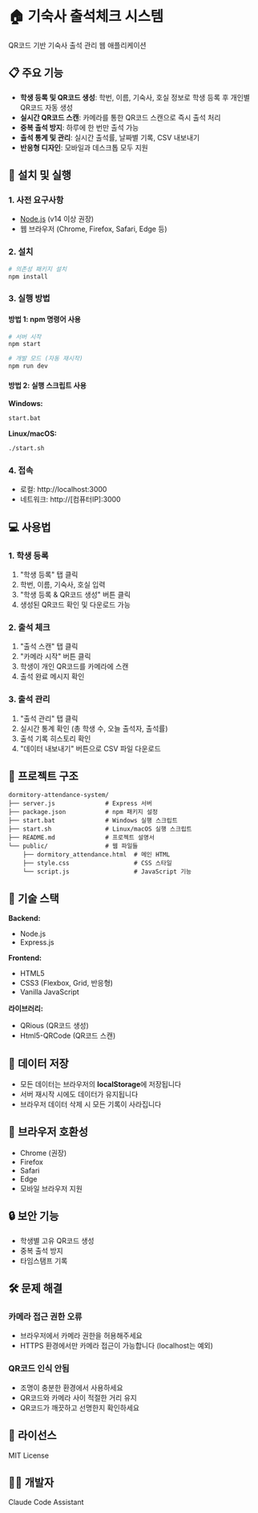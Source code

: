 # 🏠 기숙사 출석체크 시스템

QR코드 기반 기숙사 출석 관리 웹 애플리케이션

## 📋 주요 기능

- **학생 등록 및 QR코드 생성**: 학번, 이름, 기숙사, 호실 정보로 학생 등록 후 개인별 QR코드 자동 생성
- **실시간 QR코드 스캔**: 카메라를 통한 QR코드 스캔으로 즉시 출석 처리
- **중복 출석 방지**: 하루에 한 번만 출석 가능
- **출석 통계 및 관리**: 실시간 출석률, 날짜별 기록, CSV 내보내기
- **반응형 디자인**: 모바일과 데스크톱 모두 지원

## 🚀 설치 및 실행

### 1. 사전 요구사항
- [Node.js](https://nodejs.org/) (v14 이상 권장)
- 웹 브라우저 (Chrome, Firefox, Safari, Edge 등)

### 2. 설치
```bash
# 의존성 패키지 설치
npm install
```

### 3. 실행 방법

#### 방법 1: npm 명령어 사용
```bash
# 서버 시작
npm start

# 개발 모드 (자동 재시작)
npm run dev
```

#### 방법 2: 실행 스크립트 사용
**Windows:**
```bash
start.bat
```

**Linux/macOS:**
```bash
./start.sh
```

### 4. 접속
- 로컬: http://localhost:3000
- 네트워크: http://[컴퓨터IP]:3000

## 💻 사용법

### 1. 학생 등록
1. "학생 등록" 탭 클릭
2. 학번, 이름, 기숙사, 호실 입력
3. "학생 등록 & QR코드 생성" 버튼 클릭
4. 생성된 QR코드 확인 및 다운로드 가능

### 2. 출석 체크
1. "출석 스캔" 탭 클릭
2. "카메라 시작" 버튼 클릭
3. 학생이 개인 QR코드를 카메라에 스캔
4. 출석 완료 메시지 확인

### 3. 출석 관리
1. "출석 관리" 탭 클릭
2. 실시간 통계 확인 (총 학생 수, 오늘 출석자, 출석률)
3. 출석 기록 히스토리 확인
4. "데이터 내보내기" 버튼으로 CSV 파일 다운로드

## 📁 프로젝트 구조
```
dormitory-attendance-system/
├── server.js              # Express 서버
├── package.json           # npm 패키지 설정
├── start.bat              # Windows 실행 스크립트
├── start.sh               # Linux/macOS 실행 스크립트
├── README.md              # 프로젝트 설명서
└── public/                # 웹 파일들
    ├── dormitory_attendance.html  # 메인 HTML
    ├── style.css                  # CSS 스타일
    └── script.js                  # JavaScript 기능
```

## 🔧 기술 스택

**Backend:**
- Node.js
- Express.js

**Frontend:**
- HTML5
- CSS3 (Flexbox, Grid, 반응형)
- Vanilla JavaScript

**라이브러리:**
- QRious (QR코드 생성)
- Html5-QRCode (QR코드 스캔)

## 💾 데이터 저장

- 모든 데이터는 브라우저의 **localStorage**에 저장됩니다
- 서버 재시작 시에도 데이터가 유지됩니다
- 브라우저 데이터 삭제 시 모든 기록이 사라집니다

## 📱 브라우저 호환성

- Chrome (권장)
- Firefox
- Safari
- Edge
- 모바일 브라우저 지원

## 🔒 보안 기능

- 학생별 고유 QR코드 생성
- 중복 출석 방지
- 타임스탬프 기록

## 🛠️ 문제 해결

### 카메라 접근 권한 오류
- 브라우저에서 카메라 권한을 허용해주세요
- HTTPS 환경에서만 카메라 접근이 가능합니다 (localhost는 예외)

### QR코드 인식 안됨
- 조명이 충분한 환경에서 사용하세요
- QR코드와 카메라 사이 적절한 거리 유지
- QR코드가 깨끗하고 선명한지 확인하세요

## 📄 라이선스

MIT License

## 👨‍💻 개발자

Claude Code Assistant